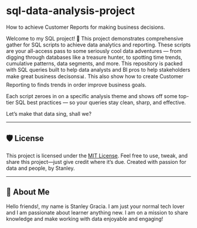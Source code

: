 # sql-data-analysis-project
How to achieve Customer Reports for making business decisions. 

Welcome to my SQL project! 🚀
This project demonstrates comprehensive gather for SQL scripts to achieve data analytics and reporting.
These scripts are your all-access pass to some seriously cool data adventures — from digging through databases like a treasure hunter, to spotting time trends, cumulative patterns, data segments, and more. This repository is packed with SQL queries built to help data analysts and BI pros to help stakeholders make great business decisons📊.
This also show how to create Customer Reporting to finds trends in order improve business goals. 

Each script zeroes in on a specific analysis theme and shows off some top-tier SQL best practices — so your queries stay clean, sharp, and effective.

Let’s make that data sing, shall we?

---

## 🛡️ License

This project is licensed under the [MIT License](LICENSE). Feel free to use, tweak, and share this project—just give credit where it’s due. Created with passion for data and people, by Stanley.

---

## 🌟 About Me

Hello friends!, my name is Stanley Gracia. I am just your normal tech lover and I am passionate about learner anything new.  I am on a mission to share knowledge and make working with data enjoyable and engaging!
